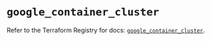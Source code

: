 # `google_container_cluster`

Refer to the Terraform Registry for docs: [`google_container_cluster`](https://registry.terraform.io/providers/hashicorp/google-beta/6.49.3/docs/resources/google_container_cluster).
